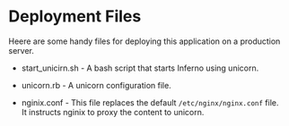 Deployment Files
================

Heere are some handy files for deploying this application on a production server.

* start_unicirn.sh - A bash script that starts Inferno using unicorn.

* unicorn.rb - A unicorn configuration file.

* nginix.conf - This file replaces the default  `/etc/nginx/nginx.conf` file.  
It instructs nginix to proxy the content to unicorn.
